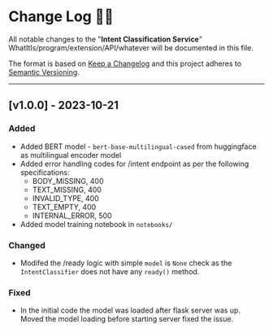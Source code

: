 # **Change Log** 📜📝

All notable changes to the "**Intent Classification Service**" WhatItIs/program/extension/API/whatever will be documented in this file.

The format is based on [Keep a Changelog](https://keepachangelog.com/en/1.0.0/) and this project adheres to [Semantic Versioning](https://semver.org/spec/v2.0.0.html).

---
## [v1.0.0] - 2023-10-21

### Added

* Added BERT model - `bert-base-multilingual-cased` from huggingface as multilingual encoder model
* Added error handling codes for /intent endpoint as per the following specifications:
  * BODY_MISSING, 400
  * TEXT_MISSING, 400
  * INVALID_TYPE, 400
  * TEXT_EMPTY, 400
  * INTERNAL_ERROR, 500
* Added model training notebook in `notebooks/`

### Changed

* Modifed the /ready logic with simple `model` is `None` check as the `IntentClassifier` does not have any `ready()` method.

### Fixed

* In the initial code the model was loaded after flask server was up. Moved the model loading before starting server fixed the issue.
